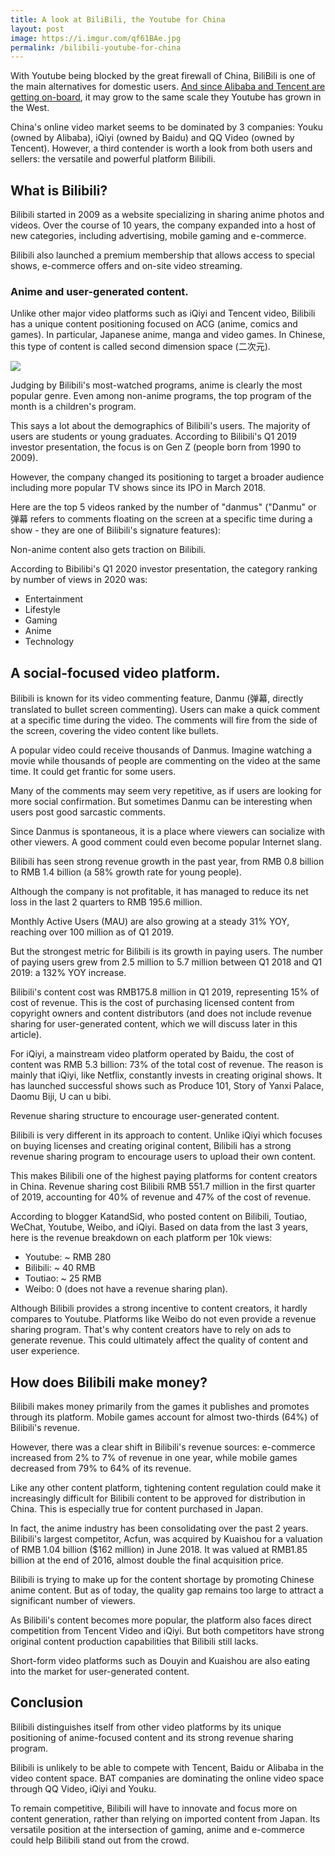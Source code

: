 ```yaml
---
title: A look at BiliBili, the Youtube for China
layout: post
image: https://i.imgur.com/qf61BAe.jpg
permalink: /bilibili-youtube-for-china
---
```


With Youtube being blocked by the great firewall of China, BiliBili is one of the main alternatives for domestic users. [And since Alibaba and Tencent are getting on-board](https://twitter.com/protocol/status/1354504531112046592), it may grow to the same scale they Youtube has grown in the West.

China's online video market seems to be dominated by 3 companies: Youku (owned by Alibaba), iQiyi (owned by Baidu) and QQ Video (owned by Tencent). However, a third contender is worth a look from both users and sellers: the versatile and powerful platform Bilibili.

## What is Bilibili?

Bilibili started in 2009 as a website specializing in sharing anime photos and videos. Over the course of 10 years, the company expanded into a host of new categories, including advertising, mobile gaming and e-commerce.

Bilibili also launched a premium membership that allows access to special shows, e-commerce offers and on-site video streaming.

### Anime and user-generated content.

Unlike other major video platforms such as iQiyi and Tencent video, Bilibili has a unique content positioning focused on ACG (anime, comics and games). In particular, Japanese anime, manga and video games. In Chinese, this type of content is called second dimension space (二次元). 

![](https://i.imgur.com/TcPrG6t.jpg)

Judging by Bilibili's most-watched programs, anime is clearly the most popular genre. Even among non-anime programs, the top program of the month is a children's program.

This says a lot about the demographics of Bilibili's users. The majority of users are students or young graduates. According to Bilibili's Q1 2019 investor presentation, the focus is on Gen Z (people born from 1990 to 2009).

However, the company changed its positioning to target a broader audience including more popular TV shows since its IPO in March 2018.

Here are the top 5 videos ranked by the number of "danmus" ("Danmu" or 弹幕 refers to comments floating on the screen at a specific time during a show - they are one of Bilibili's signature features):

Non-anime content also gets traction on Bilibili.

According to Bibilibi's Q1 2020 investor presentation, the category ranking by number of views in 2020 was:

- Entertainment
- Lifestyle
- Gaming
- Anime
- Technology

## A social-focused video platform.

Bilibili is known for its video commenting feature, Danmu (弹幕, directly translated to bullet screen commenting). Users can make a quick comment at a specific time during the video. The comments will fire from the side of the screen, covering the video content like bullets.

A popular video could receive thousands of Danmus. Imagine watching a movie while thousands of people are commenting on the video at the same time. It could get frantic for some users.

Many of the comments may seem very repetitive, as if users are looking for more social confirmation. But sometimes Danmu can be interesting when users post good sarcastic comments.

Since Danmus is spontaneous, it is a place where viewers can socialize with other viewers. A good comment could even become popular Internet slang.

Bilibili has seen strong revenue growth in the past year, from RMB 0.8 billion to RMB 1.4 billion (a 58% growth rate for young people).

Although the company is not profitable, it has managed to reduce its net loss in the last 2 quarters to RMB 195.6 million.

Monthly Active Users (MAU) are also growing at a steady 31% YOY, reaching over 100 million as of Q1 2019.

But the strongest metric for Bilibili is its growth in paying users. The number of paying users grew from 2.5 million to 5.7 million between Q1 2018 and Q1 2019: a 132% YOY increase.

Bilibili's content cost was RMB175.8 million in Q1 2019, representing 15% of cost of revenue. This is the cost of purchasing licensed content from copyright owners and content distributors (and does not include revenue sharing for user-generated content, which we will discuss later in this article). 

For iQiyi, a mainstream video platform operated by Baidu, the cost of content was RMB 5.3 billion: 73% of the total cost of revenue. The reason is mainly that iQiyi, like Netflix, constantly invests in creating original shows. It has launched successful shows such as Produce 101, Story of Yanxi Palace, Daomu Biji, U can u bibi.

Revenue sharing structure to encourage user-generated content.

Bilibili is very different in its approach to content. Unlike iQiyi which focuses on buying licenses and creating original content, Bilibili has a strong revenue sharing program to encourage users to upload their own content.

This makes Bilibili one of the highest paying platforms for content creators in China. Revenue sharing cost Bilibili RMB 551.7 million in the first quarter of 2019, accounting for 40% of revenue and 47% of the cost of revenue. 

According to blogger KatandSid, who posted content on Bilibili, Toutiao, WeChat, Youtube, Weibo, and iQiyi. Based on data from the last 3 years, here is the revenue breakdown on each platform per 10k views:

- Youtube: ~ RMB 280
- Bilibili: ~ 40 RMB
- Toutiao: ~ 25 RMB
- Weibo: 0 (does not have a revenue sharing plan).

Although Bilibili provides a strong incentive to content creators, it hardly compares to Youtube. Platforms like Weibo do not even provide a revenue sharing program. That's why content creators have to rely on ads to generate revenue. This could ultimately affect the quality of content and user experience.

## How does Bilibili make money?

Bilibili makes money primarily from the games it publishes and promotes through its platform. Mobile games account for almost two-thirds (64%) of Bilibili's revenue.

However, there was a clear shift in Bilibili's revenue sources: e-commerce increased from 2% to 7% of revenue in one year, while mobile games decreased from 79% to 64% of its revenue.

Like any other content platform, tightening content regulation could make it increasingly difficult for Bilibili content to be approved for distribution in China. This is especially true for content purchased in Japan.

In fact, the anime industry has been consolidating over the past 2 years. Bilibili's largest competitor, Acfun, was acquired by Kuaishou for a valuation of RMB 1.04 billion ($162 million) in June 2018. It was valued at RMB1.85 billion at the end of 2016, almost double the final acquisition price.

Bilibili is trying to make up for the content shortage by promoting Chinese anime content. But as of today, the quality gap remains too large to attract a significant number of viewers.

As Bilibili's content becomes more popular, the platform also faces direct competition from Tencent Video and iQiyi. But both competitors have strong original content production capabilities that Bilibili still lacks.

Short-form video platforms such as Douyin and Kuaishou are also eating into the market for user-generated content.

## Conclusion

Bilibili distinguishes itself from other video platforms by its unique positioning of anime-focused content and its strong revenue sharing program.

Bilibili is unlikely to be able to compete with Tencent, Baidu or Alibaba in the video content space. BAT companies are dominating the online video space through QQ Video, iQiyi and Youku.

To remain competitive, Bilibili will have to innovate and focus more on content generation, rather than relying on imported content from Japan. Its versatile position at the intersection of gaming, anime and e-commerce could help Bilibili stand out from the crowd.
